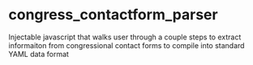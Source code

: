 congress_contactform_parser
===========================

Injectable javascript that walks user through a couple steps to extract informaiton from congressional contact forms to compile into standard YAML data format
